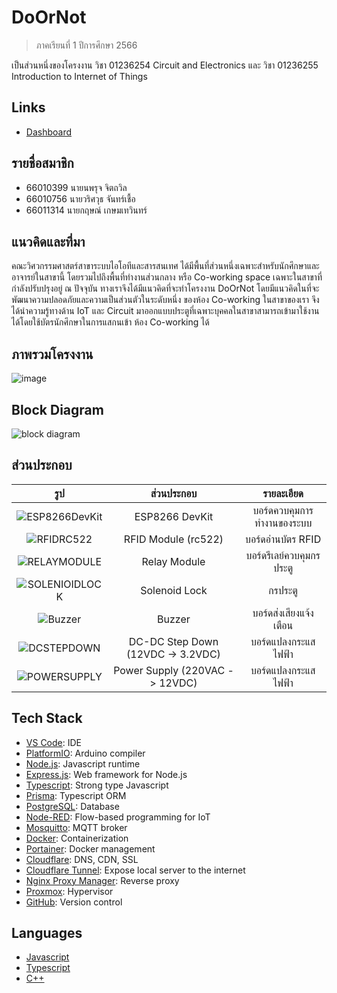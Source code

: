 # DoOrNot

> ภาคเรียนที่ 1 ปีการศึกษา 2566

เป็นส่วนหนึ่งของโครงงาน วิชา 01236254 Circuit and Electronics และ วิชา 01236255 Introduction to Internet of Things

## Links

- [Dashboard](https://doornot.fakepng.dev/ui)

## รายชื่อสมาชิก

- 66010399 นายนพรุจ จิตถวิล
- 66010756 นายวริศวุธ จันทร์เชื้อ
- 66011314 นายกฤษณ์ เกษมเทวินทร์

## แนวคิดและที่มา

คณะวิศวกรรมศาสตร์สาขาระบบไอโอทีและสารสนเทศ ได้มีพื้นที่ส่วนหนึ่งเฉพาะสำหรับนักศึกษาและอาจารย์ในสาขานี้ โดยรวมไปถึงพื้นที่ทำงานส่วนกลาง หรือ Co-working space เฉพาะในสาขาที่กำลังปรับปรุงอยู่ ณ ปัจจุบัน ทางเราจึงได้มีแนวคิดที่จะทำโครงงาน DoOrNot โดยมีแนวคิดในที่จะพัฒนาความปลอดภัยและความเป็นส่วนตัวในระดับหนึ่ง ของห้อง Co-working ในสาขาของเรา จึงได้นำความรู้ทางด้าน IoT และ Circuit มาออกแบบประตูที่เฉพาะบุคคลในสาขาสามารถเข้ามาใช้งานได้โดยใช้บัตรนักศึกษาในการแสกนเข้า ห้อง Co-working ได้

## ภาพรวมโครงงาน

![image](/assets/Design.png)

## Block Diagram

![block diagram](/assets/BlockDiagram.png)

## ส่วนประกอบ

|                     รูป                      |            ส่วนประกอบ             |         รายละเอียด         |
| :------------------------------------------: | :-------------------------------: | :------------------------: |
| ![ESP8266DevKit](/assets/ESP8266DevKit.webp) |          ESP8266 DevKit           | บอร์ดควบคุมการทำงานของระบบ |
|     ![RFIDRC522](/assets/RFIDRC522.jpg)      |        RFID Module (rc522)        |     บอร์ดอ่านบัตร RFID     |
|   ![RELAYMODULE](/assets/RELAYMODULE.jpg)    |           Relay Module            |  บอร์ดรีเลย์ควบคุมกรประตู  |
| ![SOLENIOIDLOCK](/assets/SOLENOIDLOCK.webp)  |           Solenoid Lock           |          กรประตู           |
|        ![Buzzer](/assets/BUZZER.jpg)         |              Buzzer               |   บอร์ดส่งเสียงแจ้งเตือน   |
|    ![DCSTEPDOWN](/assets/DCSTEPDOWN.jpg)     | DC-DC Step Down (12VDC -> 3.2VDC) |    บอร์ดแปลงกระแสไฟฟ้า     |
|   ![POWERSUPPLY](/assets/POWERSUPPLY.jpg)    |  Power Supply (220VAC -> 12VDC)   |    บอร์ดแปลงกระแสไฟฟ้า     |

## Tech Stack

- [VS Code](https://code.visualstudio.com/): IDE
- [PlatformIO](https://platformio.org/): Arduino compiler
- [Node.js](https://nodejs.org/en/): Javascript runtime
- [Express.js](https://expressjs.com/): Web framework for Node.js
- [Typescript](https://www.typescriptlang.org/): Strong type Javascript
- [Prisma](https://www.prisma.io/): Typescript ORM
- [PostgreSQL](https://www.postgresql.org/): Database
- [Node-RED](https://nodered.org/): Flow-based programming for IoT
- [Mosquitto](https://mosquitto.org/): MQTT broker
- [Docker](https://www.docker.com/): Containerization
- [Portainer](https://www.portainer.io/): Docker management
- [Cloudflare](https://www.cloudflare.com/): DNS, CDN, SSL
- [Cloudflare Tunnel](https://www.cloudflare.com/products/tunnel/): Expose local server to the internet
- [Nginx Proxy Manager](https://nginxproxymanager.com/): Reverse proxy
- [Proxmox](https://www.proxmox.com/en/): Hypervisor
- [GitHub](https://github.com): Version control

## Languages

- [Javascript](https://developer.mozilla.org/en-US/docs/Web/JavaScript)
- [Typescript](https://www.typescriptlang.org/)
- [C++](https://en.wikipedia.org/wiki/C%2B%2B)
